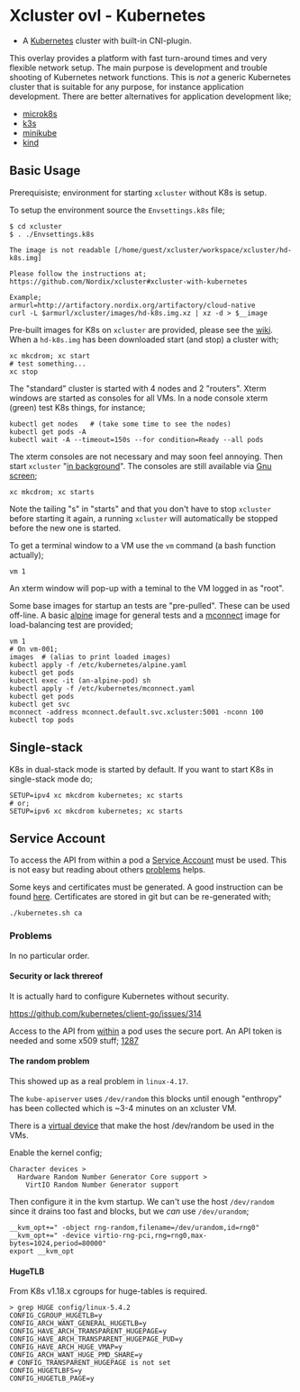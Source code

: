 # Xcluster ovl - Kubernetes

- A [Kubernetes](https://kubernetes.io/) cluster with built-in CNI-plugin.

This overlay provides a platform with fast turn-around times and very
flexible network setup. The main purpose is development and trouble
shooting of Kubernetes network functions. This is *not* a generic
Kubernetes cluster that is suitable for any purpose, for instance
application development. There are better alternatives for application
development like;

* [microk8s](https://microk8s.io/)
* [k3s](https://k3s.io/)
* [minikube](https://github.com/kubernetes/minikube/)
* [kind](https://kind.sigs.k8s.io/)


## Basic Usage

Prerequisiste; environment for starting `xcluster` without K8s is setup.

To setup the environment source the `Envsettings.k8s` file;

```
$ cd xcluster
$ . ./Envsettings.k8s

The image is not readable [/home/guest/xcluster/workspace/xcluster/hd-k8s.img] 

Please follow the instructions at;
https://github.com/Nordix/xcluster#xcluster-with-kubernetes

Example;
armurl=http://artifactory.nordix.org/artifactory/cloud-native
curl -L $armurl/xcluster/images/hd-k8s.img.xz | xz -d > $__image
```

Pre-built images for K8s on `xcluster` are provided, please see the
[wiki](https://github.com/Nordix/xcluster/wiki/Kubernetes-Images). When
a `hd-k8s.img` has been downloaded start (and stop) a cluster with;

```
xc mkcdrom; xc start
# test something...
xc stop
```

The "standard" cluster is started with 4 nodes and 2 "routers". Xterm
windows are started as consoles for all VMs. In a node console xterm
(green) test K8s things, for instance;

```
kubectl get nodes   # (take some time to see the nodes)
kubectl get pods -A
kubectl wait -A --timeout=150s --for condition=Ready --all pods
```

The xterm consoles are not necessary and may soon feel annoying. Then start `xcluster`
"[in background](https://github.com/Nordix/xcluster/blob/master/doc/ci.md)".
The consoles are still available via
[Gnu screen](https://www.gnu.org/software/screen/manual/);

```
xc mkcdrom; xc starts
```

Note the tailing "s" in "starts" and that you don't have to stop
`xcluster` before starting it again, a running `xcluster` will
automatically be stopped before the new one is started.

To get a terminal window to a VM use the `vm` command (a bash function
actually);

```
vm 1
```

An xterm window will pop-up with a teminal to the VM logged in as
"root".

Some base images for startup an tests are "pre-pulled". These can be
used off-line. A basic [alpine](https://alpinelinux.org/) image for
general tests and a [mconnect](https://github.com/Nordix/mconnect)
image for load-balancing test are provided;

```
vm 1
# On vm-001;
images  # (alias to print loaded images)
kubectl apply -f /etc/kubernetes/alpine.yaml
kubectl get pods
kubectl exec -it (an-alpine-pod) sh
kubectl apply -f /etc/kubernetes/mconnect.yaml
kubectl get pods
kubectl get svc
mconnect -address mconnect.default.svc.xcluster:5001 -nconn 100
kubectl top pods
```

## Single-stack

K8s in dual-stack mode is started by default. If you want to start K8s in
single-stack mode do;

```
SETUP=ipv4 xc mkcdrom kubernetes; xc starts
# or;
SETUP=ipv6 xc mkcdrom kubernetes; xc starts
```

## Service Account

To access the API from within a pod a [Service
Account](https://kubernetes.io/docs/admin/service-accounts-admin/)
must be used. This is not easy but reading about others
[problems](https://github.com/kubernetes/kubernetes/issues/27973) helps.

Some keys and certificates must be generated. A good instruction can
be found
[here](https://icicimov.github.io/blog/kubernetes/Kubernetes-cluster-step-by-step-Part2/). Certificates are stored in git but can be re-generated with;

```
./kubernetes.sh ca
```

### Problems

In no particular order.

#### Security or lack threreof

It is actually hard to configure Kubernetes without security.

https://github.com/kubernetes/client-go/issues/314

Access to the API from
[within](https://kubernetes.io/docs/tasks/administer-cluster/access-cluster-api/#accessing-the-api-from-a-pod)
a pod uses the secure port. An API token is needed and some x509
stuff; [1287](https://github.com/kubernetes/dashboard/issues/1287)


#### The random problem

This showed up as a real problem in `linux-4.17`.

The `kube-apiserver` uses `/dev/random` this blocks until enough
"enthropy" has been collected which is ~3-4 minutes on an xcluster VM.

There is a [virtual device](https://wiki.qemu.org/Features/VirtIORNG)
that make the host /dev/random be used in the VMs.

Enable the kernel config;

```
Character devices >
  Hardware Random Number Generator Core support >
    VirtIO Random Number Generator support 
```

Then configure it in the kvm startup. We can't use the host
`/dev/random` since it drains too fast and blocks, but we *can* use
`/dev/urandom`;

```
__kvm_opt+=" -object rng-random,filename=/dev/urandom,id=rng0"
__kvm_opt+=" -device virtio-rng-pci,rng=rng0,max-bytes=1024,period=80000"
export __kvm_opt
```

#### HugeTLB

From K8s v1.18.x cgroups for huge-tables is required.

```
> grep HUGE config/linux-5.4.2
CONFIG_CGROUP_HUGETLB=y
CONFIG_ARCH_WANT_GENERAL_HUGETLB=y
CONFIG_HAVE_ARCH_TRANSPARENT_HUGEPAGE=y
CONFIG_HAVE_ARCH_TRANSPARENT_HUGEPAGE_PUD=y
CONFIG_HAVE_ARCH_HUGE_VMAP=y
CONFIG_ARCH_WANT_HUGE_PMD_SHARE=y
# CONFIG_TRANSPARENT_HUGEPAGE is not set
CONFIG_HUGETLBFS=y
CONFIG_HUGETLB_PAGE=y
```
